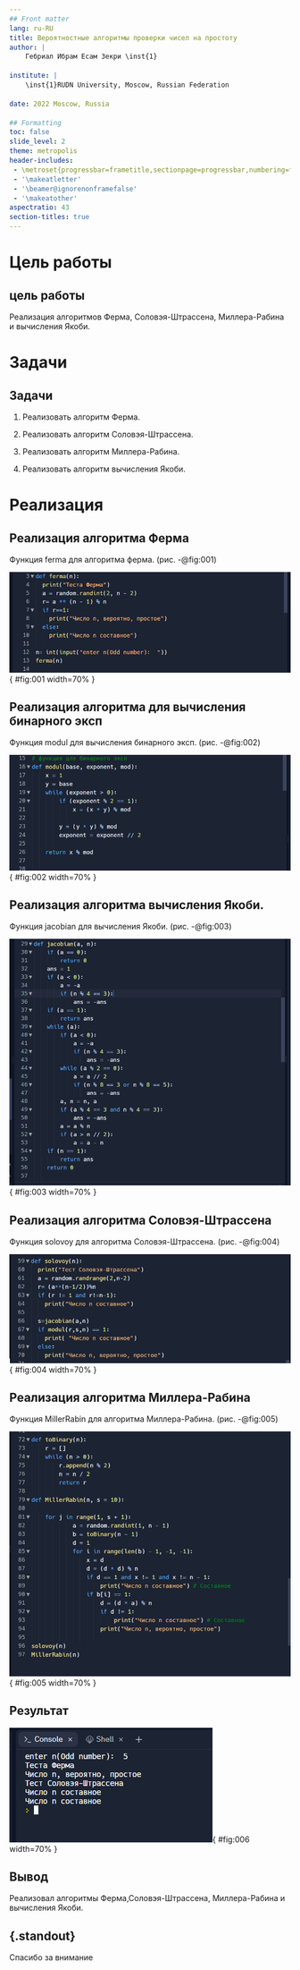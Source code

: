 ```yaml
---
## Front matter
lang: ru-RU
title: Вероятностные алгоритмы проверки чисел на простоту
author: |
	Гебриал Ибрам Есам Зекри \inst{1}
	
institute: |
	\inst{1}RUDN University, Moscow, Russian Federation
	
date: 2022 Moscow, Russia

## Formatting
toc: false
slide_level: 2
theme: metropolis
header-includes: 
 - \metroset{progressbar=frametitle,sectionpage=progressbar,numbering=fraction}
 - '\makeatletter'
 - '\beamer@ignorenonframefalse'
 - '\makeatother'
aspectratio: 43
section-titles: true
---
```


# Цель работы

## цель работы

Реализация алгоритмов Ферма, Соловэя-Штрассена, Миллера-Рабина и вычисления Якоби.

# Задачи

## Задачи

1. Реализовать алгоритм Ферма.

2. Реализовать алгоритм Соловэя-Штрассена.

3. Реализовать алгоритм Миллера-Рабина.

4. Реализовать алгоритм вычисления Якоби.

# Реализация

## Реализация алгоритма Ферма

Функция ferma для алгоритма ферма. (рис. -@fig:001)

![Функция для алгоритма ферма](image/1.png){ #fig:001 width=70% }

## Реализация алгоритма для вычисления бинарного эксп

Функция modul для вычисления бинарного эксп. (рис. -@fig:002)

![Функция для вычисления бинарного эксп](image/2.png){ #fig:002 width=70% }
 
## Реализация алгоритма вычисления Якоби.

Функция jacobian для вычисления Якоби. (рис. -@fig:003)

![Функция для вычисления Якоби](image/3.png){ #fig:003 width=70% }

## Реализация алгоритма Соловэя-Штрассена

Функция solovoy для алгоритма Соловэя-Штрассена. (рис. -@fig:004)

![Функция для алгоритма Соловэя-Штрассена](image/4.png){ #fig:004 width=70% }

## Реализация алгоритма Миллера-Рабина

Функция MillerRabin для алгоритма Миллера-Рабина. (рис. -@fig:005)

![Функция для алгоритма Миллера-Рабина](image/5.png){ #fig:005 width=70% }


## Результат

![Результат алгоритмов](image/6.png){ #fig:006 width=70% }


## Вывод

Реализовал алгоритмы Ферма,Соловэя-Штрассена, Миллера-Рабина и вычисления Якоби.

## {.standout}

Спасибо за внимание 
